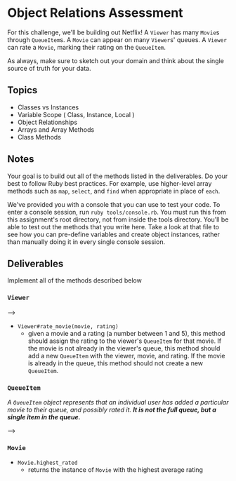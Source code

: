 # Object Relations Assessment

For this challenge, we'll be building out Netflix! A `Viewer` has many `Movie`s through `QueueItem`s. A `Movie` can appear on many `Viewer`s' queues. A `Viewer` can rate a `Movie`, marking their rating on the `QueueItem`.

As always, make sure to sketch out your domain and think about the single source of truth for your data.

## Topics

- Classes vs Instances
- Variable Scope ( Class, Instance, Local )
- Object Relationships
- Arrays and Array Methods
- Class Methods

## Notes

Your goal is to build out all of the methods listed in the deliverables. Do your best to follow Ruby best practices. For example, use higher-level array methods such as `map`, `select`, and `find` when appropriate in place of `each`.

We've provided you with a console that you can use to test your code. To enter a console session, run `ruby tools/console.rb`. You must run this from this assignment's root directory, not from inside the tools directory. You'll be able to test out the methods that you write here. Take a look at that file to see how you can pre-define variables and create object instances, rather than manually doing it in every single console session.

## Deliverables

Implement all of the methods described below

### `Viewer`

<!-- + `Viewer.all`
  <!-- + returns all of the viewers -->
<!-- + `Viewer#queue_items`
  + this method should return an array of `QueueItem` instances associated with this instance of `Viewer`. --> -->
<!-- + `Viewer#queue_movies`
  + this method should return an array of `Movie` instances in the `Viewer`'s queue. -->
<!-- + `Viewer#add_movie_to_queue(movie)`
  + this method should receive a `Movie` instance as its only argument and add it to the `Viewer`'s queue -->
+ `Viewer#rate_movie(movie, rating)`
  + given a movie and a rating (a number between 1 and 5), this method should assign the rating to the viewer's `QueueItem` for that movie. If the movie is not already in the viewer's queue, this method should add a new `QueueItem` with the viewer, movie, and rating. If the movie is already in the queue, this method should not create a new `QueueItem`.

### `QueueItem`

_A `QueueItem` object represents that an individual user has added a particular movie to their queue, and possibly rated it. **It is not the full queue, but a single item in the queue.**_

<!-- + `QueueItem.all`
  + returns an array of all `QueueItem`s -->
<!-- + `QueueItem#viewer`
  + returns the viewer associated with this `QueueItem` -->
<!-- + `QueueItem#movie`
  <!-- + returns the movie associated with this `QueueItem` -->
<!-- + `QueueItem#rating`
  + returns the rating for this `QueueItem`. If the viewer has not yet rated the movie, `QueueItem#rating` should be `nil` --> -->

### `Movie`

<!-- + `Movie.all`
  + returns an array of all `Movie` -->
<!-- + `Movie#queue_items`
  + returns an array of all the `QueueItem` instances that contain this movie -->
<!-- + `Movie#viewers`
  + returns an array of all of the `Viewer`s with this `Movie` instance in their queue -->
<!-- + `Movie#average_rating`
  + returns the average of all ratings for this instance of `Movie` -->
+ `Movie.highest_rated`
  + returns the instance of `Movie` with the highest average rating
